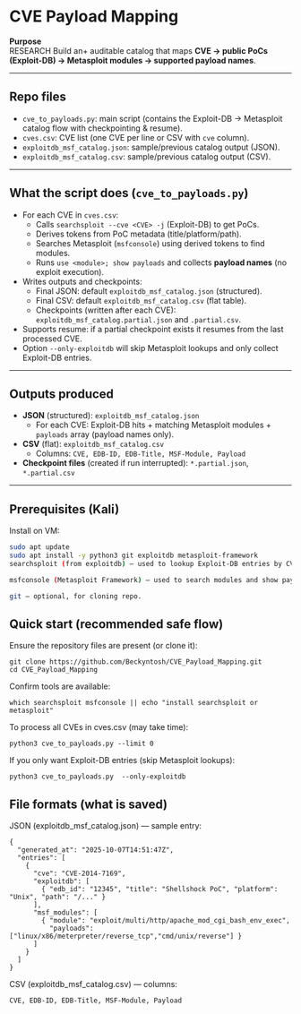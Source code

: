 # CVE Payload Mapping

**Purpose**  
RESEARCH
Build an+ auditable catalog that maps **CVE → public PoCs (Exploit-DB) → Metasploit modules → supported payload names**.  


---

## Repo files 
- `cve_to_payloads.py`: main script (contains the Exploit-DB → Metasploit catalog flow with checkpointing & resume).  
- `cves.csv`: CVE list (one CVE per line or CSV with `cve` column).  
- `exploitdb_msf_catalog.json`: sample/previous catalog output (JSON).  
- `exploitdb_msf_catalog.csv`: sample/previous catalog output (CSV).

---

## What the script does (`cve_to_payloads.py`)
- For each CVE in `cves.csv`:
  - Calls `searchsploit --cve <CVE> -j` (Exploit-DB) to get PoCs.  
  - Derives tokens from PoC metadata (title/platform/path).  
  - Searches Metasploit (`msfconsole`) using derived tokens to find modules.  
  - Runs `use <module>; show payloads` and collects **payload names** (no exploit execution).  
- Writes outputs and checkpoints:
  - Final JSON: default `exploitdb_msf_catalog.json` (structured).  
  - Final CSV: default `exploitdb_msf_catalog.csv` (flat table).  
  - Checkpoints (written after each CVE): `exploitdb_msf_catalog.partial.json` and `.partial.csv`.  
- Supports resume: if a partial checkpoint exists it resumes from the last processed CVE.
- Option `--only-exploitdb` will skip Metasploit lookups and only collect Exploit-DB entries.

---

## Outputs produced
- **JSON** (structured): `exploitdb_msf_catalog.json`  
  - For each CVE: Exploit-DB hits + matching Metasploit modules + `payloads` array (payload names only).
- **CSV** (flat): `exploitdb_msf_catalog.csv`  
  - Columns: `CVE, EDB-ID, EDB-Title, MSF-Module, Payload`
- **Checkpoint files** (created if run interrupted): `*.partial.json`, `*.partial.csv`


---

## Prerequisites (Kali)
Install on VM:

```bash
sudo apt update
sudo apt install -y python3 git exploitdb metasploit-framework
searchsploit (from exploitdb) — used to lookup Exploit-DB entries by CVE.

msfconsole (Metasploit Framework) — used to search modules and show payloads.

git — optional, for cloning repo.
```


## Quick start (recommended safe flow)

Ensure the repository files are present (or clone it):
```
git clone https://github.com/Beckyntosh/CVE_Payload_Mapping.git
cd CVE_Payload_Mapping
```

Confirm tools are available:
```
which searchsploit msfconsole || echo "install searchsploit or metasploit"
```

To process all CVEs in cves.csv (may take time):
```
python3 cve_to_payloads.py --limit 0
```

If you only want Exploit-DB entries (skip Metasploit lookups):
```
python3 cve_to_payloads.py  --only-exploitdb
```


## File formats (what is saved)

JSON (exploitdb_msf_catalog.json) — sample entry:
```
{
  "generated_at": "2025-10-07T14:51:47Z",
  "entries": [
    {
      "cve": "CVE-2014-7169",
      "exploitdb": [
        { "edb_id": "12345", "title": "Shellshock PoC", "platform": "Unix", "path": "/..." }
      ],
      "msf_modules": [
        { "module": "exploit/multi/http/apache_mod_cgi_bash_env_exec",
          "payloads": ["linux/x86/meterpreter/reverse_tcp","cmd/unix/reverse"] }
      ]
    }
  ]
}
```

CSV (exploitdb_msf_catalog.csv) — columns:
```
CVE, EDB-ID, EDB-Title, MSF-Module, Payload
```